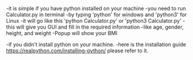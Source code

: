 -it is simple if you have python installed on your machine
   -you need to run Calculator.py in terminal
   -by typing 'python' for windows and 'python3' for Linux 
   -it will go like this 'python Calculator.py' or 'python3 Calculator.py'
   -this will give you GUI and fill in the required information
   -like age, gender, height, and weight 
   -Popup will show your BMI
 
 -if you didn't install python on your machine.
 -here is the installation guide https://realpython.com/installing-python/ please refer to it. 
